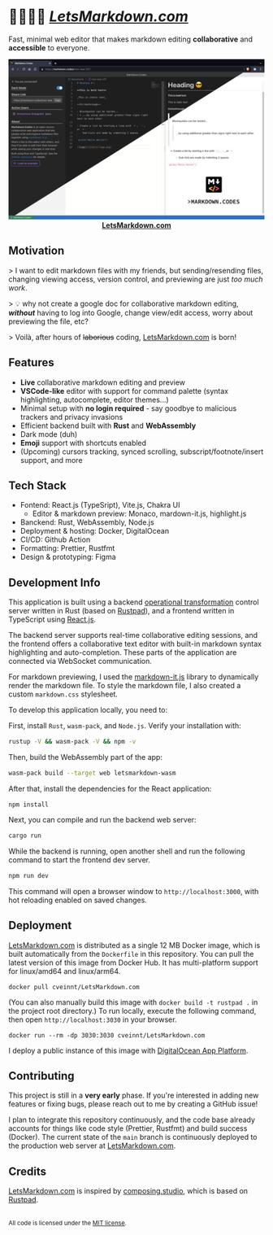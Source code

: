 # 👨‍💻👩‍💻 [_LetsMarkdown.com_](https://LetsMarkdown.com/)

Fast, minimal web editor that makes markdown editing **collaborative** and
**accessible** to everyone.

<p align="center">
<a href="https://LetsMarkdown.com/">
<img src="./public/static/demo.png" width="800"><br>
<strong>LetsMarkdown.com</strong>
</a>
</p>

## Motivation

\> I want to edit markdown files with my friends, but sending/resending files,
changing viewing access, version control, and previewing are just _too much
work_.

\> 💡 why not create a google doc for collaborative markdown editing,
**_without_** having to log into Google, change view/edit access, worry about
previewing the file, etc?

\> Voilà, after hours of <del>laborious</del> coding,
[LetsMarkdown.com](https://LetsMarkdown.com/) is born!

## Features

- **Live** collaborative markdown editing and preview
- **VSCode-like** editor with support for command palette (syntax highlighting,
  autocomplete, editor themes...)
- Minimal setup with **no login required** - say goodbye to malicious trackers
  and privacy invasions
- Efficient backend built with **Rust** and **WebAssembly**
- Dark mode (duh)
- **Emoji** support with shortcuts enabled
- (Upcoming) cursors tracking, synced scrolling, subscript/footnote/insert
  support, and more

## Tech Stack

- Fontend: React.js (TypeSript), Vite.js, Chakra UI
  - Editor & markdown preview: Monaco, mardown-it.js, highlight.js
- Banckend: Rust, WebAssembly, Node.js
- Deployment & hosting: Docker, DigitalOcean
- CI/CD: Github Action
- Formatting: Prettier, Rustfmt
- Design & prototyping: Figma

## Development Info

This application is built using a backend
[operational transformation](https://docs.rs/operational-transform/latest/operational_transform/)
control server written in Rust (based on
[Rustpad](https://github.com/ekzhang/rustpad)), and a frontend written in
TypeScript using [React.js](https://reactjs.org/).

The backend server supports real-time collaborative editing sessions, and the
frontend offers a collaborative text editor with built-in markdown syntax
highlighting and auto-completion. These parts of the application are connected
via WebSocket communication.

For markdown previewing, I used the
[markdown-it.js](https://markdown-it.github.io/) library to dynamically render
the markdown file. To style the markdown file, I also created a custom
`markdown.css` stylesheet.

To develop this application locally, you need to:

First, install `Rust`, `wasm-pack`, and `Node.js`. Verify your installation
with:

```bash
rustup -V && wasm-pack -V && npm -v
```

Then, build the WebAssembly part of the app:

```bash
wasm-pack build --target web letsmarkdown-wasm
```

After that, install the dependencies for the React application:

```
npm install
```

Next, you can compile and run the backend web server:

```bash
cargo run
```

While the backend is running, open another shell and run the following command
to start the frontend dev server.

```bash
npm run dev
```

This command will open a browser window to `http://localhost:3000`, with hot
reloading enabled on saved changes.

## Deployment

[LetsMarkdown.com](https://LetsMarkdown.com/) is distributed as a single 12 MB
Docker image, which is built automatically from the `Dockerfile` in this
repository. You can pull the latest version of this image from Docker Hub. It
has multi-platform support for linux/amd64 and linux/arm64.

```
docker pull cveinnt/LetsMarkdown.com
```

(You can also manually build this image with `docker build -t rustpad .` in the
project root directory.) To run locally, execute the following command, then
open `http://localhost:3030` in your browser.

```
docker run --rm -dp 3030:3030 cveinnt/LetsMarkdown.com
```

I deploy a public instance of this image with
[DigitalOcean App Platform](https://www.digitalocean.com/products/app-platform/).

## Contributing

This project is still in a **very early** phase. If you're interested in adding
new features or fixing bugs, please reach out to me by creating a GitHub issue!

I plan to integrate this repository continuously, and the code base already
accounts for things like code style (Prettier, Rustfmt) and build success
(Docker). The current state of the `main` branch is continuously deployed to the
production web server at [LetsMarkdown.com](https://LetsMarkdown.com/).

## Credits

[LetsMarkdown.com](https://LetsMarkdown.com/) is inspired by
[composing.studio](https://composing.studio/), which is based on
[Rustpad](https://github.com/ekzhang/rustpad).

<br>

<sup>
All code is licensed under the <a href="LICENSE">MIT license</a>.
</sup>
